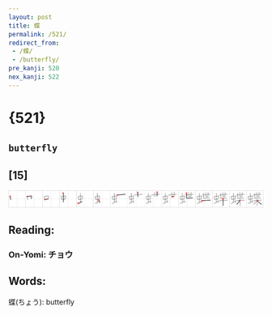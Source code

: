 ```yaml
---
layout: post
title: 蝶
permalink: /521/
redirect_from:
 - /蝶/
 - /butterfly/
pre_kanji: 520
nex_kanji: 522
---
```


# {521}

## `butterfly`

## [15]

<div class="stroke"><img src="../images/E89DB6.png" /></div>

## Reading:

### On-Yomi: チョウ

## Words:

蝶(ちょう): butterfly
